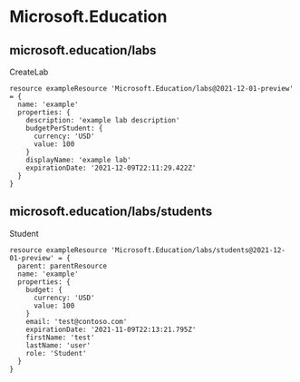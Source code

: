 # Microsoft.Education

## microsoft.education/labs

CreateLab
```bicep
resource exampleResource 'Microsoft.Education/labs@2021-12-01-preview' = {
  name: 'example'
  properties: {
    description: 'example lab description'
    budgetPerStudent: {
      currency: 'USD'
      value: 100
    }
    displayName: 'example lab'
    expirationDate: '2021-12-09T22:11:29.422Z'
  }
}
```

## microsoft.education/labs/students

Student
```bicep
resource exampleResource 'Microsoft.Education/labs/students@2021-12-01-preview' = {
  parent: parentResource 
  name: 'example'
  properties: {
    budget: {
      currency: 'USD'
      value: 100
    }
    email: 'test@contoso.com'
    expirationDate: '2021-11-09T22:13:21.795Z'
    firstName: 'test'
    lastName: 'user'
    role: 'Student'
  }
}
```
